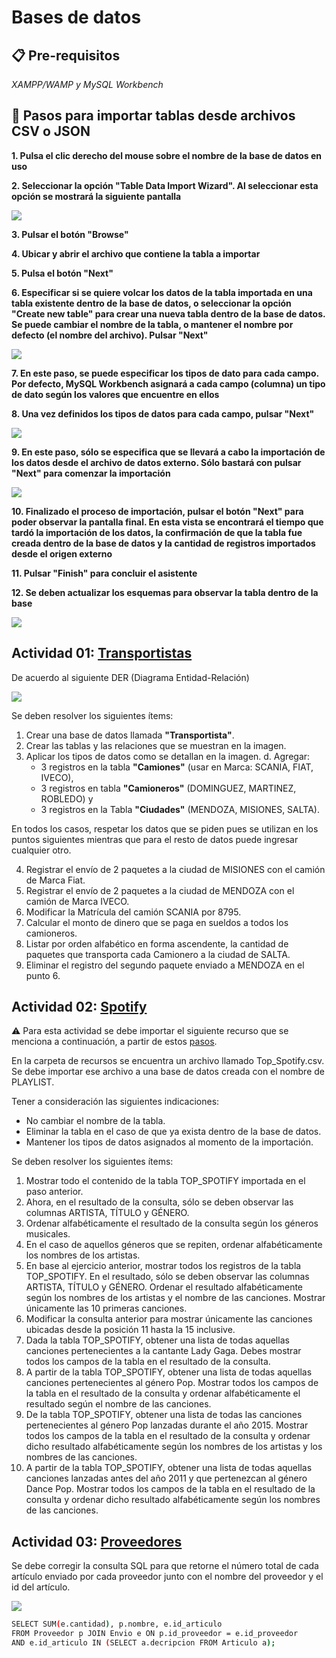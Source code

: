 # Bases de datos


## 📋 Pre-requisitos 

_XAMPP/WAMP y MySQL Workbench_


## 🔧 Pasos para importar tablas desde archivos CSV o JSON

**1. Pulsa el clic derecho del mouse sobre el nombre de la base de datos en uso**

**2. Seleccionar la opción "Table Data Import Wizard". Al seleccionar esta opción se mostrará la siguiente pantalla**

![](/docs/images/mysql-workbench-step-02.jpg?raw=true)

**3. Pulsar el botón "Browse"**

**4. Ubicar y abrir el archivo que contiene la tabla a importar**

**5. Pulsa el botón "Next"**

**6. Especificar si se quiere volcar los datos de la tabla importada en una tabla existente dentro de la base de datos, o seleccionar la opción "Create new table" para crear una nueva tabla dentro de la base de datos. Se puede cambiar el nombre de la tabla, o mantener el nombre por defecto (el nombre del archivo). Pulsar "Next"**

![](/docs/images/mysql-workbench-step-06.jpg?raw=true)

**7. En este paso, se puede especificar los tipos de dato para cada campo. Por defecto, MySQL Workbench asignará a cada campo (columna) un tipo de dato según los valores que encuentre en ellos**

**8. Una vez definidos los tipos de datos para cada campo, pulsar "Next"**

![](/docs/images/mysql-workbench-step-08.jpg?raw=true)

**9. En este paso, sólo se especifica que se llevará a cabo la importación de los datos desde el archivo de datos externo. Sólo bastará con pulsar "Next" para comenzar la importación**

![](/docs/images/mysql-workbench-step-09.jpg?raw=true)

**10. Finalizado el proceso de importación, pulsar el botón "Next" para poder observar la pantalla final. En esta vista se encontrará el tiempo que tardó la importación de los datos, la confirmación de que la tabla fue creada dentro de la base de datos y la cantidad de registros importados desde el origen externo**

**11. Pulsar "Finish" para concluir el asistente**

**12. Se deben actualizar los esquemas para observar la tabla dentro de la base**

![](/docs/images/mysql-workbench-step-12.jpg?raw=true)


## Actividad 01: [Transportistas](/bases-de-datos/actividad-01/transportistas.sql)

De acuerdo al siguiente DER (Diagrama Entidad-Relación)

![](/docs/images/diagrama-entidad-relacion-transportistas.jpg?raw=true)

Se deben resolver los siguientes ítems:
1. Crear una base de datos llamada **"Transportista"**.
2. Crear las tablas y las relaciones que se muestran en la imagen.
3. Aplicar los tipos de datos como se detallan en la imagen.
d. Agregar:
    * 3 registros en la tabla **"Camiones"** (usar en Marca: SCANIA, FIAT, IVECO),
    * 3 registros en tabla **"Camioneros"** (DOMINGUEZ, MARTINEZ, ROBLEDO) y
    * 3 registros en la Tabla **"Ciudades"** (MENDOZA, MISIONES, SALTA).

En todos los casos, respetar los datos que se piden pues se utilizan en los puntos siguientes mientras que para el resto de datos puede ingresar cualquier otro.

4. Registrar el envío de 2 paquetes a la ciudad de MISIONES con el camión de Marca Fiat.
5. Registrar el envío de 2 paquetes a la ciudad de MENDOZA con el camión de Marca IVECO.
6. Modificar la Matrícula del camión SCANIA por 8795.
7. Calcular el monto de dinero que se paga en sueldos a todos los camioneros.
8. Listar por orden alfabético en forma ascendente, la cantidad de paquetes que transporta cada Camionero a la ciudad de SALTA.
9. Eliminar el registro del segundo paquete enviado a MENDOZA en el punto 6.


## Actividad 02: [Spotify](/bases-de-datos/actividad-02/spotify.sql)

⚠️ Para esta actividad se debe importar el siguiente recurso que se menciona a continuación, a partir de estos [pasos](#-pasos-para-importar-tablas-desde-archivos-csv-o-json).

En la carpeta de recursos se encuentra un archivo llamado Top_Spotify.csv. Se debe importar ese archivo a una base de datos creada con el nombre de PLAYLIST.

Tener a consideración las siguientes indicaciones:
* No cambiar el nombre de la tabla.
* Eliminar la tabla en el caso de que ya exista dentro de la base de datos.
* Mantener los tipos de datos asignados al momento de la importación.

Se deben resolver los siguientes ítems:
1. Mostrar todo el contenido de la tabla TOP_SPOTIFY importada en el paso anterior.
2. Ahora, en el resultado de la consulta, sólo se deben observar las columnas ARTISTA, TÍTULO y GÉNERO.
3. Ordenar alfabéticamente el resultado de la consulta según los géneros musicales.
4. En el caso de aquellos géneros que se repiten, ordenar alfabéticamente los nombres de los artistas.
5. En base al ejercicio anterior, mostrar todos los registros de la tabla TOP_SPOTIFY. En el resultado, sólo se deben observar las columnas ARTISTA, TÍTULO y GÉNERO. Ordenar el resultado alfabéticamente según los nombres de los artistas y el nombre de las canciones. Mostrar únicamente las 10 primeras canciones.
6. Modificar la consulta anterior para mostrar únicamente las canciones ubicadas desde la posición 11 hasta la 15 inclusive.
7. Dada la tabla TOP_SPOTIFY, obtener una lista de todas aquellas canciones pertenecientes a la cantante Lady Gaga. Debes mostrar todos los campos de la tabla en el resultado de la consulta.
8. A partir de la tabla TOP_SPOTIFY, obtener una lista de todas aquellas canciones pertenecientes al género Pop. Mostrar todos los campos de la tabla en el resultado de la consulta y ordenar alfabéticamente el resultado según el nombre de las canciones.
9. De la tabla TOP_SPOTIFY, obtener una lista de todas las canciones pertenecientes al género Pop lanzadas durante el año 2015. Mostrar todos los campos de la tabla en el resultado de la consulta y ordenar dicho resultado alfabéticamente según los nombres de los artistas y los nombres de las canciones.
10. A partir de la tabla TOP_SPOTIFY, obtener una lista de todas aquellas canciones lanzadas antes del año 2011 y que pertenezcan al género Dance Pop. Mostrar todos los campos de la tabla en el resultado de la consulta y ordenar dicho resultado alfabéticamente según los nombres de las canciones.


## Actividad 03: [Proveedores](/bases-de-datos/actividad-03/proveedores.sql)

Se debe corregir la consulta SQL para que retorne el número total de cada artículo enviado por cada proveedor junto con el nombre del proveedor y el id del artículo.

![](/docs/images/diagrama-entidad-relacion-proveedores.jpg?raw=true)

```bash
SELECT SUM(e.cantidad), p.nombre, e.id_articulo
FROM Proveedor p JOIN Envio e ON p.id_proveedor = e.id_proveedor
AND e.id_articulo IN (SELECT a.decripcion FROM Articulo a);
```